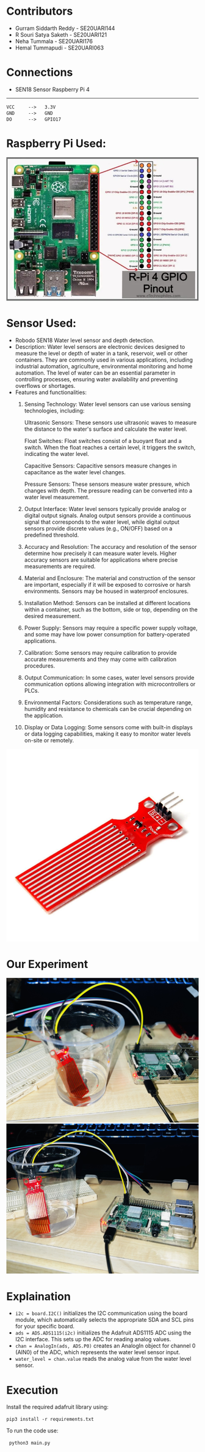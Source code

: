 # Contributors

- Gurram Siddarth Reddy - SE20UARI144
- R Souri Satya Saketh  - SE20UARI121
- Neha Tummala - SE20UARI176
- Hemal Tummapudi - SE20UARI063

# Connections
- SEN18 Sensor    Raspberry Pi 4
--------------------------------
    VCC     -->   3.3V
    GND     -->   GND
    DO      -->   GPIO17
# Raspberry Pi Used:
![Alt Text](images/schematic.jpg)

# Sensor Used:
- Robodo SEN18 Water level sensor and depth detection.
- Description:
 Water level sensors are electronic devices designed to measure the level or depth of water in a tank, reservoir, well or other containers. They are commonly used in various applications, including industrial automation, agriculture, environmental monitoring and home automation. The level of water can be an essential parameter in controlling processes, ensuring water availability and preventing overflows or shortages.
- Features and functionalities:
  1. Sensing Technology: Water level sensors can use various sensing technologies, including:

     Ultrasonic Sensors: These sensors use ultrasonic waves to measure the distance to the water's surface and calculate the water level.

     Float Switches: Float switches consist of a buoyant float and a switch. When the float reaches a certain level, it triggers the switch, indicating the water level.

     Capacitive Sensors: Capacitive sensors measure changes in capacitance as the water level changes.

     Pressure Sensors: These sensors measure water pressure, which changes with depth. The pressure reading can be converted into a water level measurement.

  2. Output Interface: Water level sensors typically provide analog or digital output signals. Analog output sensors provide a continuous signal that corresponds to the water level, while digital output sensors provide discrete values (e.g., ON/OFF) based on a predefined threshold.

  3. Accuracy and Resolution: The accuracy and resolution of the sensor determine how precisely it can measure water levels. Higher accuracy sensors are suitable for applications where precise measurements are required.

  4. Material and Enclosure: The material and construction of the sensor are important, especially if it will be exposed to corrosive or harsh environments. Sensors may be housed in waterproof enclosures.

  5. Installation Method: Sensors can be installed at different locations within a container, such as the bottom, side or top, depending on the desired measurement.

   6. Power Supply: Sensors may require a specific power supply voltage, and some may have low power consumption for battery-operated applications.

   7. Calibration: Some sensors may require calibration to provide accurate measurements and they may come with calibration procedures.

    8. Output Communication: In some cases, water level sensors provide communication options allowing integration with microcontrollers or PLCs.

    9. Environmental Factors: Considerations such as temperature range, humidity and resistance to chemicals can be crucial depending on the application.

    10. Display or Data Logging: Some sensors come with built-in displays or data logging capabilities, making it easy to monitor water levels on-site or remotely.

![Alt Text](images/Water_sensor.jpg)

# Our Experiment
![Alt Text](images/Experiment.jpg)
![Alt Text](images/Experimental_setup.jpg)

# Explaination

- `i2c = board.I2C()` initializes the I2C communication using the board module, which automatically selects the appropriate SDA and SCL pins for your specific board.
- `ads = ADS.ADS1115(i2c)` initializes the Adafruit ADS1115 ADC using the I2C interface. This sets up the ADC for reading analog values.
- `chan = AnalogIn(ads, ADS.P0)` creates an AnalogIn object for channel 0 (AIN0) of the ADC, which represents the water level sensor input.
- `water_level = chan.value` reads the analog value from the water level sensor.

# Execution
Install the required adafruit library using:

``` pip3 install -r requirements.txt ```

To run the code use:

``` python3 main.py```